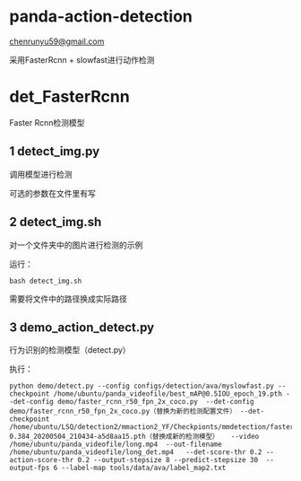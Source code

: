 # panda-action-detection
chenrunyu59@gmail.com

采用FasterRcnn + slowfast进行动作检测

# det_FasterRcnn

Faster Rcnn检测模型

## 1 detect_img.py

调用模型进行检测

可选的参数在文件里有写

## 2 detect_img.sh

对一个文件夹中的图片进行检测的示例

运行：

```
bash detect_img.sh
```

需要将文件中的路径换成实际路径

## 3 demo_action_detect.py

行为识别的检测模型（detect.py）

执行：

```
python demo/detect.py --config configs/detection/ava/myslowfast.py --checkpoint /home/ubuntu/panda_videofile/best_mAP@0.5IOU_epoch_19.pth --det-config demo/faster_rcnn_r50_fpn_2x_coco.py  --det-config demo/faster_rcnn_r50_fpn_2x_coco.py（替换为新的检测配置文件） --det-checkpoint /home/ubuntu/LSQ/detection2/mmaction2_YF/Checkpionts/mmdetection/faster_rcnn_r50_fpn_2x_coco_bbox_mAP-0.384_20200504_210434-a5d8aa15.pth（替换成新的检测模型）   --video /home/ubuntu/panda_videofile/long.mp4  --out-filename /home/ubuntu/panda_videofile/long_det.mp4   --det-score-thr 0.2 --action-score-thr 0.2 --output-stepsize 8 --predict-stepsize 30  --output-fps 6 --label-map tools/data/ava/label_map2.txt
```

